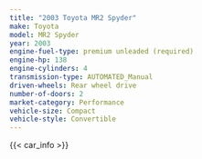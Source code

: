 ```yaml
---
title: "2003 Toyota MR2 Spyder"
make: Toyota
model: MR2 Spyder
year: 2003
engine-fuel-type: premium unleaded (required)
engine-hp: 138
engine-cylinders: 4
transmission-type: AUTOMATED_Manual
driven-wheels: Rear wheel drive
number-of-doors: 2
market-category: Performance
vehicle-size: Compact
vehicle-style: Convertible
---
```


{{< car_info >}}
